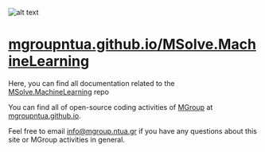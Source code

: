 ![alt text](http://mgroup.ntua.gr/wp-content/uploads/2018/05/MGroup52.png "MGroup")

[mgroupntua.github.io/MSolve.MachineLearning](https://mgroupntua.github.io/MSolve.MachineLearning)
===================

Here, you can find all documentation related to the [MSolve.MachineLearning](https://github.com/mgroupntua/MSolve.MachineLearning) repo

You can find all of open-source coding activities of [MGroup](http://mgroup.ntua.gr) at [mgroupntua.github.io](https://mgroupntua.github.io).

Feel free to email [info@mgroup.ntua.gr](mailto:info@mgroup.ntua.gr) if you have any questions about this site or MGroup
activities in general.
